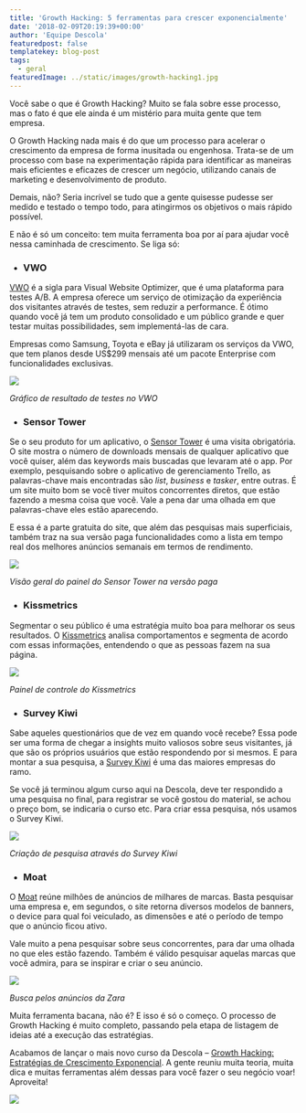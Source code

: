 ```yaml
---
title: 'Growth Hacking: 5 ferramentas para crescer exponencialmente'
date: '2018-02-09T20:19:39+00:00'
author: 'Equipe Descola'
featuredpost: false
templatekey: blog-post
tags:
  - geral
featuredImage: ../static/images/growth-hacking1.jpg
---
```


Você sabe o que é Growth Hacking? Muito se fala sobre esse processo, mas o fato é que ele ainda é um mistério para muita gente que tem empresa.

O Growth Hacking nada mais é do que um processo para acelerar o crescimento da empresa de forma inusitada ou engenhosa. Trata-se de um processo com base na experimentação rápida para identificar as maneiras mais eficientes e eficazes de crescer um negócio, utilizando canais de marketing e desenvolvimento de produto.

Demais, não? Seria incrível se tudo que a gente quisesse pudesse ser medido e testado o tempo todo, para atingirmos os objetivos o mais rápido possível.

E não é só um conceito: tem muita ferramenta boa por aí para ajudar você nessa caminhada de crescimento. Se liga só:

- ### **VWO**

[VWO](https://vwo.com/) é a sigla para Visual Website Optimizer, que é uma plataforma para testes A/B. A empresa oferece um serviço de otimização da experiência dos visitantes através de testes, sem reduzir a performance. É ótimo quando você já tem um produto consolidado e um público grande e quer testar muitas possibilidades, sem implementá-las de cara.

Empresas como Samsung, Toyota e eBay já utilizaram os serviços da VWO, que tem planos desde US$299 mensais até um pacote Enterprise com funcionalidades exclusivas.

![](https://descola.org/drops/wp-content/uploads/2018/02/vwo-1024x640.png)

_Gráfico de resultado de testes no VWO_

- ### Sensor Tower

Se o seu produto for um aplicativo, o [Sensor Tower](https://sensortower.com/) é uma visita obrigatória. O site mostra o número de downloads mensais de qualquer aplicativo que você quiser, além das keywords mais buscadas que levaram até o app. Por exemplo, pesquisando sobre o aplicativo de gerenciamento Trello, as palavras-chave mais encontradas são _list_, _business_ e _tasker_, entre outras. É um site muito bom se você tiver muitos concorrentes diretos, que estão fazendo a mesma coisa que você. Vale a pena dar uma olhada em que palavras-chave eles estão aparecendo.

E essa é a parte gratuita do site, que além das pesquisas mais superficiais, também traz na sua versão paga funcionalidades como a lista em tempo real dos melhores anúncios semanais em termos de rendimento.

![](https://descola.org/drops/wp-content/uploads/2018/02/sensor-tower-1024x516.png)

_Visão geral do painel do Sensor Tower na versão paga_

- ### Kissmetrics

Segmentar o seu público é uma estratégia muito boa para melhorar os seus resultados. O [Kissmetrics](https://www.kissmetrics.com/) analisa comportamentos e segmenta de acordo com essas informações, entendendo o que as pessoas fazem na sua página.

![](https://descola.org/drops/wp-content/uploads/2018/02/kissmetrics-1024x730.png)

_Painel de controle do Kissmetrics_

- ### Survey Kiwi

Sabe aqueles questionários que de vez em quando você recebe? Essa pode ser uma forma de chegar a insights muito valiosos sobre seus visitantes, já que são os próprios usuários que estão respondendo por si mesmos. E para montar a sua pesquisa, a [Survey Kiwi](https://surveykiwi.com/) é uma das maiores empresas do ramo.

Se você já terminou algum curso aqui na Descola, deve ter respondido a uma pesquisa no final, para registrar se você gostou do material, se achou o preço bom, se indicaria o curso etc. Para criar essa pesquisa, nós usamos o Survey Kiwi.

![](https://descola.org/drops/wp-content/uploads/2018/02/survey-kiwi-1024x536.jpg)

_Criação de pesquisa através do Survey Kiwi_

- ### Moat

O [Moat](https://moat.com/) reúne milhões de anúncios de milhares de marcas. Basta pesquisar uma empresa e, em segundos, o site retorna diversos modelos de banners, o device para qual foi veiculado, as dimensões e até o período de tempo que o anúncio ficou ativo.

Vale muito a pena pesquisar sobre seus concorrentes, para dar uma olhada no que eles estão fazendo. Também é válido pesquisar aquelas marcas que você admira, para se inspirar e criar o seu anúncio.

![](https://descola.org/drops/wp-content/uploads/2018/02/moat-1024x486.png)

_Busca pelos anúncios da Zara_

Muita ferramenta bacana, não é? E isso é só o começo. O processo de Growth Hacking é muito completo, passando pela etapa de listagem de ideias até a execução das estratégias.

Acabamos de lançar o mais novo curso da Descola – [Growth Hacking: Estratégias de Crescimento Exponencial](https://descola.org/curso/growth-hacking). A gente reuniu muita teoria, muita dica e muitas ferramentas além dessas para você fazer o seu negócio voar! Aproveita!

![](https://descola.org/drops/wp-content/uploads/2018/02/growth-hacking-1024x576.png)

